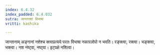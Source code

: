 ```yaml
---
index: 6.4.32
index_padded: 6.4.032
sutra: जान्तनशां विभाषा
vritti: kashika

---
```

जान्तानाम् अङ्गानां नशेश्च क्त्वाप्रत्यये परतः विभाषा नकारलोपो न भवति। रङ्क्त्वा, रक्त्वा। भङ्क्त्वा, भक्त्वा। नश नंष्ट्वा, नष्ट्वा। इट्पक्षे नशित्वा।